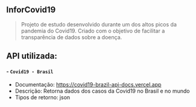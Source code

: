 ## InforCovid19
> Projeto de estudo desenvolvido durante um dos altos picos da pandemia do Covid19. Criado com o objetivo de facilitar a transparência de dados sobre a doença.
 
## API utilizada:

#### - `Covid19 - Brasil`
- Documentação: https://covid19-brazil-api-docs.vercel.app
- Descrição: Retorna dados dos casos da Covid19 no Brasil e no mundo
- Tipos de retorno: json
